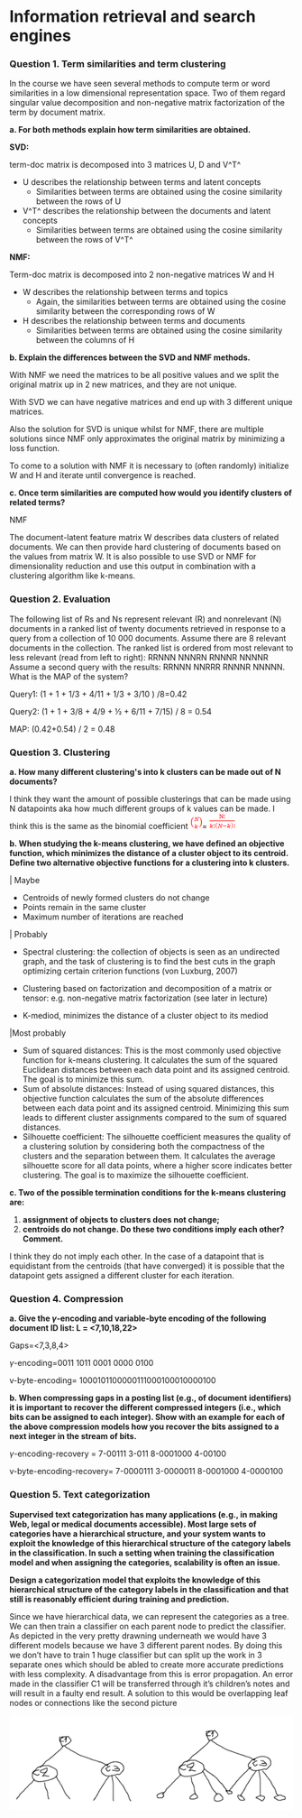 # Information retrieval and search engines

### Question 1.  Term similarities and term clustering 

In the course we have seen several methods to compute term or word similarities in a low dimensional representation space. Two of them regard singular value decomposition and non-negative matrix factorization of the term by document matrix. 

**a. For both methods explain how term similarities are obtained.** 

**SVD:**

term-doc matrix is decomposed into 3 matrices U, D and V^T^

- U describes the relationship between terms and latent concepts
  - Similarities between terms are obtained using the cosine similarity between the rows of U
- V^T^ describes the relationship between the documents and latent concepts
  - Similarities between terms are obtained using the cosine similarity between the rows of V^T^

**NMF:**

Term-doc matrix is decomposed into 2 non-negative matrices W and H

- W describes the relationship between terms and topics
  - Again, the similarities between terms are obtained using the cosine similarity between the corresponding rows of W
- H describes the relationship between terms and documents
  - Similarities between terms are obtained using the cosine similarity between the columns of H

**b. Explain the differences between the SVD and NMF methods.** 

With NMF we need the matrices to be all positive values and we split the original matrix up in 2 new matrices, and they are not unique.

With SVD we can have negative matrices and end up with 3 different unique matrices.

Also the solution for SVD is unique whilst for NMF, there are multiple solutions since NMF only approximates the original matrix by minimizing a loss function. 

To come to a solution with NMF it is necessary to (often randomly) initialize W and H and iterate until convergence is reached. 

**c. Once term similarities are computed how would you identify clusters of related terms?** 

NMF

The document-latent feature matrix W describes data clusters of related documents. We can then provide hard clustering of documents based on the values from matrix W. It is also possible to use SVD or NMF for dimensionality reduction and use this output in combination with a clustering algorithm like k-means.

### Question 2. Evaluation

The following list of Rs and Ns represent relevant (R) and nonrelevant (N) documents in a ranked list of twenty documents retrieved in response to a query from a collection of 10 000 documents. Assume there are 8 relevant documents in the collection. The ranked list is ordered from most relevant to less relevant (read from left to right): RRNNN NNNRN RNNNR NNNNR Assume a second query with the results: RRNNN NNRRR RNNNR NNNNN. What is the MAP of the system? 

Query1: (1 + 1 + 1/3 + 4/11 + 1/3 + 3/10 ) /8=0.42

Query2: (1 + 1 + 3/8 + 4/9 + ½ + 6/11 + 7/15) / 8 = 0.54

MAP: (0.42+0.54) / 2 = 0.48



### Question 3. Clustering 

**a. How many different clustering's into k clusters can be made out of N documents?** 

I think they want the amount of possible clusterings that can be made using N datapoints aka how much different groups of k values can be made. I think this is the same as the binomial coefficient ![img](img/clip_image002.png)= ![img](img/clip_image004.png)

**b. When studying the k-means clustering, we have defined an objective function, which minimizes the distance of a cluster object to its centroid. Define two alternative objective functions for a clustering into k clusters.** 

| Maybe

- Centroids of newly formed clusters do not change
- Points remain in the same cluster
- Maximum number of iterations are reached

| Probably

- Spectral clustering: the collection of objects is seen as an undirected graph, and the task of clustering is to find the best cuts in the graph optimizing certain criterion functions (von Luxburg, 2007) 

- Clustering based on factorization and decomposition of a matrix or tensor: e.g. non-negative matrix factorization (see later in lecture) 

- K-mediod, minimizes the distance of a cluster object to its mediod

|Most probably

- Sum of squared distances: This is the most commonly used objective function for k-means clustering. It calculates the sum of the squared Euclidean distances between each data point and its assigned centroid. The goal is to minimize this sum. 
- Sum of absolute distances: Instead of using squared distances, this objective function calculates the sum of the absolute differences between each data point and its assigned centroid. Minimizing this sum leads to different cluster assignments compared to the sum of squared distances. 
- Silhouette coefficient: The silhouette coefficient measures the quality of a clustering solution by considering both the compactness of the clusters and the separation between them. It calculates the average silhouette score for all data points, where a higher score indicates better clustering. The goal is to maximize the silhouette coefficient.

**c. Two of the possible termination conditions for the k-means clustering are:** 

1) **assignment of objects to clusters does not change;** 
2) **centroids do not change. Do these two conditions imply each other? Comment.**

I think they do not imply each other. In the case of a datapoint that is equidistant from the centroids (that have converged) it is possible that the datapoint gets assigned a different cluster for each iteration.



### Question 4. Compression 

**a. Give the $\gamma$-encoding and variable-byte encoding of the following document ID list: L = <7,10,18,22>**

Gaps=<7,3,8,4>

$\gamma$-encoding=0011 1011 0001 0000 0100

v-byte-encoding= 1000101100000111000100010000100

 **b. When compressing gaps in a posting list (e.g., of document identifiers) it is important to recover the different compressed integers (i.e., which bits can be assigned to each integer). Show with an example for each of the above compression models how you recover the bits assigned to a next integer in the stream of bits.** 

$\gamma$-encoding-recovery = 7-00111 3-011 8-0001000 4-00100

v-byte-encoding-recovery= 7-0000111 3-0000011 8-0001000 4-0000100



### Question 5. Text categorization 

**Supervised text categorization has many applications (e.g., in making Web, legal or medical documents accessible). Most large sets of categories have a hierarchical structure, and your system wants to exploit the knowledge of this hierarchical structure of the category labels in the classification. In such a setting when training the classification model and when assigning the categories, scalability is often an issue.** 

**Design a categorization model that exploits the knowledge of this hierarchical structure of the category labels in the classification and that still is reasonably efficient during training and prediction.** 

Since we have hierarchical data, we can represent the categories as a tree. We can then train a classifier on each parent node to predict the classifier. As depicted in the very pretty drawning underneath we would have 3 different models because we have 3 different parent nodes. By doing this we don’t have to train 1 huge classifier but can split up the work in 3 separate ones which should be abled to create more accurate predictions with less complexity. A disadvantage from this is error propagation. An error made in the classifier C1 will be transferred through it’s children’s notes and will result in a faulty end result. A solution to this would be overlapping leaf nodes or connections like the second picture

![image-20230608130612244](img/image-20230608130612244.png)